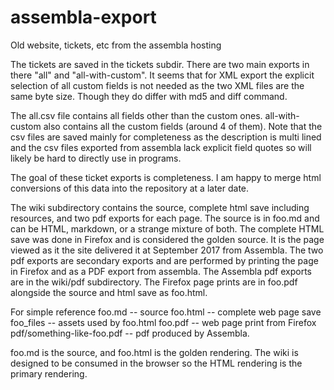 # assembla-export
Old website, tickets, etc from the assembla hosting

The tickets are saved in the tickets subdir. There are two main
exports in there "all" and "all-with-custom". It seems that for XML
export the explicit selection of all custom fields is not needed as
the two XML files are the same byte size. Though they do differ with
md5 and diff command.

The all.csv file contains all fields other than the custom ones.
all-with-custom also contains all the custom fields (around 4 of
them). Note that the csv files are saved mainly for completeness as
the description is multi lined and the csv files exported from
assembla lack explicit field quotes so will likely be hard to directly
use in programs.

The goal of these ticket exports is completeness. I am happy to merge
html conversions of this data into the repository at a later date.

The wiki subdirectory contains the source, complete html save
including resources, and two pdf exports for each page. The source is
in foo.md and can be HTML, markdown, or a strange mixture of both. The
complete HTML save was done in Firefox and is considered the golden
source. It is the page viewed as it the site delivered it at September
2017 from Assembla. The two pdf exports are secondary exports and are
performed by printing the page in Firefox and as a PDF export from
assembla. The Assembla pdf exports are in the wiki/pdf subdirectory.
The Firefox page prints are in foo.pdf alongside the source and html
save as foo.html.

For simple reference
foo.md    -- source
foo.html  -- complete web page save
foo_files -- assets used by foo.html
foo.pdf   -- web page print from Firefox
pdf/something-like-foo.pdf -- pdf produced by Assembla.

foo.md is the source, and foo.html is the golden rendering. The wiki
is designed to be consumed in the browser so the HTML rendering is the
primary rendering.

